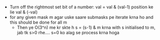 - Turn off the rightmost set bit of a number: val  = val & (val-1)  position ke lie val & (-val) 
- for any given mask m agar uske saare submasks pe iterate krna ho and this should be done for all m
    - Then ye O(3^n) me kr skte h s = (s-1) & m krna with s initialised to m, jab tk s>0 rhe.... s=0 ko alag se process krna hoga
